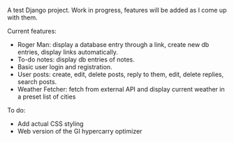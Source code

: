 A test Django project. Work in progress, features will be added as I come up with them.

Current features:
- Roger Man: display a database entry through a link, create new db entries, display links automatically.
- To-do notes: display db entries of notes.
- Basic user login and registration.
- User posts: create, edit, delete posts, reply to them, edit, delete replies, search posts.
- Weather Fetcher: fetch from external API and display current weather in a preset list of cities

To do:
- Add actual CSS styling
- Web version of the GI hypercarry optimizer